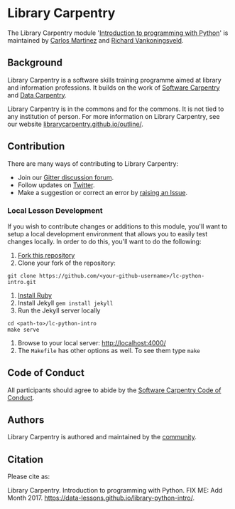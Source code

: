 # Library Carpentry

The Library Carpentry module '[Introduction to programming with Python](https://data-lessons.github.io/library-python-intro/)' is maintained by [Carlos Martinez](https://github.com/c-martinez) and [Richard Vankoningsveld](https://github.com/richyvk).

## Background

Library Carpentry is a software skills training programme aimed at library and information professions. It builds on the work of [Software Carpentry](http://software-carpentry.org/) and [Data Carpentry](http://www.datacarpentry.org/).

Library Carpentry is in the commons and for the commons. It is not tied to any institution of person. For more information on Library Carpentry, see our website [librarycarpentry.github.io/outline/](librarycarpentry.github.io/outline/).

## Contribution

There are many ways of contributing to Library Carpentry:

- Join our [Gitter discussion forum](https://gitter.im/weaverbel/LibraryCarpentry).
- Follow updates on [Twitter](https://twitter.com/search?f=tweets&vertical=default&q=%23librarycarpentry&src=typd).
- Make a suggestion or correct an error by [raising an Issue](https://github.com/LibraryCarpentry/lc-python-intro/issues).

### Local Lesson Development

If you wish to contribute changes or additions to this module, you'll want to
setup a local development environment that allows you to easily test changes
locally. In order to do this, you'll want to do the following:

1. [Fork this repository](https://help.github.com/articles/fork-a-repo/)
1. Clone your fork of the repository:

```
git clone https://github.com/<your-github-username>/lc-python-intro.git
```

1. [Install Ruby](https://www.ruby-lang.org/en/downloads/)
1. Install Jekyll `gem install jekyll`
1. Run the Jekyll server locally

```
cd <path-to>/lc-python-intro
make serve
```
1. Browse to your local server: [http://localhost:4000/](http://localhost:4000/)
1. The `Makefile` has other options as well. To see them type `make`

## Code of Conduct

All participants should agree to abide by the [Software Carpentry Code of Conduct](http://software-carpentry.org/conduct/).

## Authors

Library Carpentry is authored and maintained by the [community](https://github.com/LibraryCarpentry/lc-python-intro/network/members).

## Citation

Please cite as:

Library Carpentry. Introduction to programming with Python. FIX ME: Add Month 2017. https://data-lessons.github.io/library-python-intro/.
